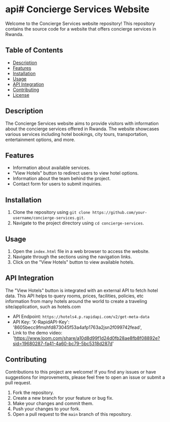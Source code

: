 # api# Concierge Services Website

Welcome to the Concierge Services website repository! This repository contains the source code for a website that offers concierge services in Rwanda.

## Table of Contents

- [Description](#description)
- [Features](#features)
- [Installation](#installation)
- [Usage](#usage)
- [API Integration](#api-integration)
- [Contributing](#contributing)
- [License](#license)

## Description

The Concierge Services website aims to provide visitors with information about the concierge services offered in Rwanda. The website showcases various services including hotel bookings, city tours, transportation, entertainment options, and more.

## Features

- Information about available services.
- "View Hotels" button to redirect users to view hotel options.
- Information about the team behind the project.
- Contact form for users to submit inquiries.

## Installation

1. Clone the repository using `git clone https://github.com/your-username/concierge-services.git`.
2. Navigate to the project directory using `cd concierge-services`.

## Usage

1. Open the `index.html` file in a web browser to access the website.
2. Navigate through the sections using the navigation links.
3. Click on the "View Hotels" button to view available hotels.

## API Integration

The "View Hotels" button is integrated with an external API to fetch hotel data. This API helps to query rooms, prices, facilities, policies, etc information from many hotels around the world to create a traveling site/application, such as hotels.com
- API Endpoint: `https://hotels4.p.rapidapi.com/v2/get-meta-data`
- API Key: 'X-RapidAPI-Key': '8605becc9fmshfd873045f53a4afp1763a2jsn2f099742fead',
- Link to the demo video: 'https://www.loom.com/share/a10d8d99f1d24d0fb28ae8fb8f08892e?sid=19680287-fa41-4a60-bc79-5bc5318d287d'

## Contributing

Contributions to this project are welcome! If you find any issues or have suggestions for improvements, please feel free to open an issue or submit a pull request.

1. Fork the repository.
2. Create a new branch for your feature or bug fix.
3. Make your changes and commit them.
4. Push your changes to your fork.
5. Open a pull request to the `main` branch of this repository.





